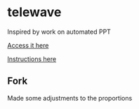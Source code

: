 # telewave

Inspired by work on automated PPT

[Access it here](https://gjeuken.github.io/telewave/)

[Instructions here](instructions.md)

## Fork

Made some adjustments to the proportions
